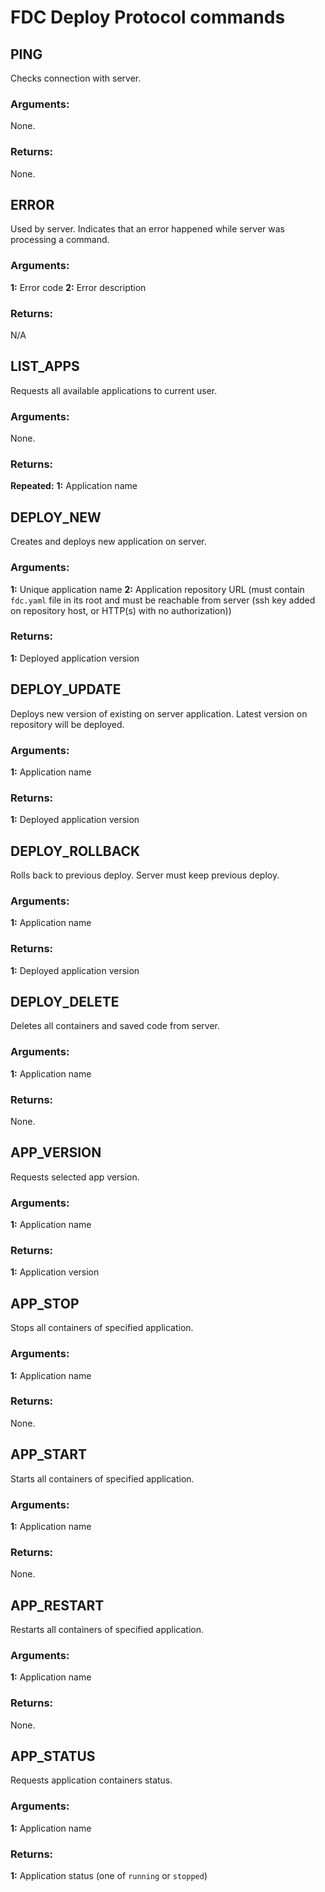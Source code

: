 # FDC Deploy Protocol commands

## PING
Checks connection with server.
### Arguments:
None.
### Returns:
None.

## ERROR
Used by server. Indicates that an error happened while server was processing a command.
### Arguments:
**1:** Error code
**2:** Error description
### Returns:
N/A

## LIST\_APPS
Requests all available applications to current user.
### Arguments:
None.
### Returns:
**Repeated:**
**1:** Application name

## DEPLOY\_NEW
Creates and deploys new application on server.
### Arguments:
**1:** Unique application name
**2:** Application repository URL (must contain `fdc.yaml` file in its root and must be reachable from server (ssh key added on repository host, or HTTP(s) with no authorization))
### Returns:
**1:** Deployed application version

## DEPLOY\_UPDATE
Deploys new version of existing on server application. Latest version on repository will be deployed.
### Arguments:
**1:** Application name
### Returns:
**1:** Deployed application version

## DEPLOY\_ROLLBACK
Rolls back to previous deploy. Server must keep previous deploy.
### Arguments:
**1:** Application name
### Returns:
**1:** Deployed application version

## DEPLOY\_DELETE
Deletes all containers and saved code from server.
### Arguments:
**1:** Application name
### Returns:
None.

## APP\_VERSION
Requests selected app version.
### Arguments:
**1:** Application name
### Returns:
**1:** Application version

## APP\_STOP
Stops all containers of specified application.
### Arguments:
**1:** Application name
### Returns:
None.

## APP\_START
Starts all containers of specified application.
### Arguments:
**1:** Application name
### Returns:
None.

## APP\_RESTART
Restarts all containers of specified application.
### Arguments:
**1:** Application name
### Returns:
None.

## APP\_STATUS
Requests application containers status.
### Arguments:
**1:** Application name
### Returns:
**1:** Application status (one of `running` or `stopped`)
